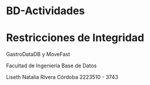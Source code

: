 # BD-Actividades 
# Restricciones de Integridad
GastroDataDB y MoveFast

Facultad de Ingeniería 
Base de Datos

Liseth Natalia Rivera Córdoba
2223510 - 3743

